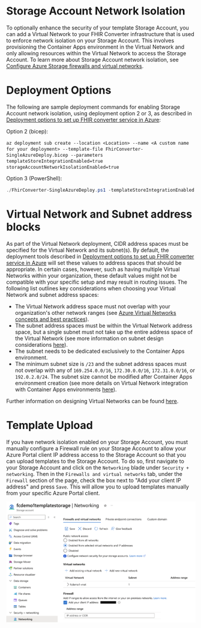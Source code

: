 # Storage Account Network Isolation

To optionally enhance the security of your template Storage Account, you can add a Virtual Network to your FHIR Converter infrastructure that is used to enforce network isolation on your Storage Account. This involves provisioning the Container Apps environment in the Virtual Network and only allowing resources within the Virtual Network to access the Storage Account. To learn more about Storage Account network isolation, see [Configure Azure Storage firewalls and virtual networks](https://learn.microsoft.com/en-us/azure/storage/common/storage-network-security?tabs=azure-cli#how-to-approach-network-security-for-your-storage-account).

# Deployment Options

The following are sample deployment commands for enabling Storage Account network isolation, using deployment option 2 or 3, as described in [Deployment options to set up FHIR converter service in Azure](deployment-options.md):

Option 2 (bicep):
```
az deployment sub create --location <Location> --name <A custom name for your deployment> --template-file FhirConverter-SingleAzureDeploy.bicep --parameters templateStoreIntegrationEnabled=true storageAccountNetworkIsolationEnabled=true
```

Option 3 (PowerShell):
```PowerShell
./FhirConverter-SingleAzureDeploy.ps1 -templateStoreIntegrationEnabled $true -storageAccountNetworkIsolationEnabled $true
```

# Virtual Network and Subnet address blocks

As part of the Virtual Network deployment, CIDR address spaces must be specified for the Virtual Network and its subnet(s). By default, the deployment tools described in [Deployment options to set up FHIR converter service in Azure](deployment-options.md) will set these values to address spaces that should be appropriate. In certain cases, however, such as having multiple Virtual Networks within your organization, these default values might not be compatible with your specific setup and may result in routing issues. The following list outlines key considerations when choosing your Virtual Network and subnet address spaces:

- The Virtual Network address space must not overlap with your organization's other network ranges (see [Azure Virtual Networks concepts and best practices](https://learn.microsoft.com/en-us/azure/virtual-network/concepts-and-best-practices)).
- The subnet address spaces must be within the Virtual Network address space, but a single subnet must not take up the entire address space of the Virtual Network (see more information on subnet design considerations [here](https://learn.microsoft.com/en-us/azure/container-apps/networking?tabs=consumption-only-env%2Cazure-cli#subnet)).
- The subnet needs to be dedicated exclusively to the Container Apps environment.
- The minimum subnet size is ```/23``` and the subnet address spaces must not overlap with any of ```169.254.0.0/16```, ```172.30.0.0/16```, ```172.31.0.0/16```, or ```192.0.2.0/24```. The subnet size cannot be modified after Container Apps environment creation (see more details on Virtual Network integration with Container Apps environments [here](https://learn.microsoft.com/en-us/azure/container-apps/networking?tabs=workload-profiles-env%2Cazure-cli)).

Further information on designing Virtual Networks can be found [here](https://learn.microsoft.com/en-us/azure/virtual-network/virtual-network-vnet-plan-design-arm).

# Template Upload

If you have network isolation enabled on your Storage Account, you must manually configure a Firewall rule on your Storage Account to allow your Azure Portal client IP address access to the Storage Account so that you can upload templates to the Storage Account. To do so, first navigate to your Storage Account and click on the ```Networking``` blade under ```Security + networking```. Then in the ```Firewalls and virtual networks``` tab, under the ```Firewall``` section of the page, check the box next to "Add your client IP address" and press ```Save```. This will allow you to upload templates manually from your specific Azure Portal client.

![Storage Account Client IP Firewall Rule](../images/client-ip-enabled.png)